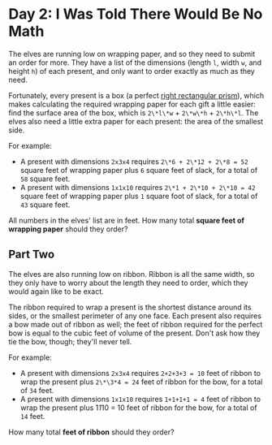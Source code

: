 # Day 2: I Was Told There Would Be No Math

The elves are running low on wrapping paper, and so they need to submit an order for more. They have a list of the dimensions (length `l`, width `w`, and height `h`) of each present, and only want to order exactly as much as they need.

Fortunately, every present is a box (a perfect [right rectangular prism](https://en.wikipedia.org/wiki/Cuboid#Rectangular_cuboid)), which makes calculating the required wrapping paper for each gift a little easier: find the surface area of the box, which is `2\*l\*w` + `2\*w\*h` + `2\*h\*l`. The elves also need a little extra paper for each present: the area of the smallest side.

For example:

- A present with dimensions `2x3x4` requires `2\*6 + 2\*12 + 2\*8 = 52` square feet of wrapping paper plus `6` square feet of slack, for a total of `58` square feet.
- A present with dimensions `1x1x10` requires `2\*1 + 2\*10 + 2\*10 = 42` square feet of wrapping paper plus `1` square foot of slack, for a total of `43` square feet.

All numbers in the elves' list are in feet. How many total **square feet of wrapping paper** should they order?

## Part Two

The elves are also running low on ribbon. Ribbon is all the same width, so they only have to worry about the length they need to order, which they would again like to be exact.

The ribbon required to wrap a present is the shortest distance around its sides, or the smallest perimeter of any one face. Each present also requires a bow made out of ribbon as well; the feet of ribbon required for the perfect bow is equal to the cubic feet of volume of the present. Don't ask how they tie the bow, though; they'll never tell.

For example:

- A present with dimensions `2x3x4` requires `2+2+3+3 = 10` feet of ribbon to wrap the present plus `2\*\3*4 = 24` feet of ribbon for the bow, for a total of `34` feet.
- A present with dimensions `1x1x10` requires `1+1+1+1 = 4` feet of ribbon to wrap the present plus 1*1*10 = 10 feet of ribbon for the bow, for a total of `14` feet.

How many total **feet of ribbon** should they order?
